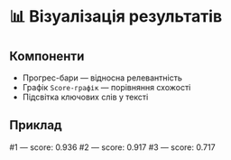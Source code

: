 # 📊 Візуалізація результатів

## Компоненти

- Прогрес-бари — відносна релевантність
- Графік `Score-графік` — порівняння схожості
- Підсвітка ключових слів у тексті

## Приклад

#1 — score: 0.936 
#2 — score: 0.917 
#3 — score: 0.717